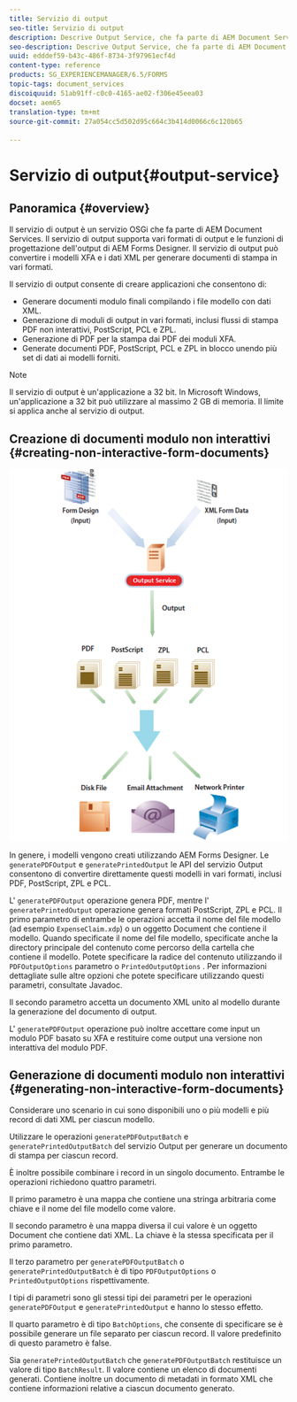 ```yaml
---
title: Servizio di output
seo-title: Servizio di output
description: Descrive Output Service, che fa parte di AEM Document Services
seo-description: Descrive Output Service, che fa parte di AEM Document Services
uuid: edddef59-b43c-486f-8734-3f97961ecf4d
content-type: reference
products: SG_EXPERIENCEMANAGER/6.5/FORMS
topic-tags: document_services
discoiquuid: 51ab91ff-c0c0-4165-ae02-f306e45eea03
docset: aem65
translation-type: tm+mt
source-git-commit: 27a054cc5d502d95c664c3b414d0066c6c120b65

---
```



# Servizio di output{#output-service}

## Panoramica {#overview}

Il servizio di output è un servizio OSGi che fa parte di AEM Document Services. Il servizio di output supporta vari formati di output e le funzioni di progettazione dell&#39;output di AEM Forms Designer. Il servizio di output può convertire i modelli XFA e i dati XML per generare documenti di stampa in vari formati.

Il servizio di output consente di creare applicazioni che consentono di:

* Generare documenti modulo finali compilando i file modello con dati XML.
* Generazione di moduli di output in vari formati, inclusi flussi di stampa PDF non interattivi, PostScript, PCL e ZPL.
* Generazione di PDF per la stampa dai PDF dei moduli XFA.
* Generate documenti PDF, PostScript, PCL e ZPL in blocco unendo più set di dati ai modelli forniti.

>[!NOTE]
>
>Il servizio di output è un&#39;applicazione a 32 bit. In Microsoft Windows, un&#39;applicazione a 32 bit può utilizzare al massimo 2 GB di memoria. Il limite si applica anche al servizio di output.

## Creazione di documenti modulo non interattivi {#creating-non-interactive-form-documents}

![usingoutput_modified](assets/usingoutput_modified.png)

In genere, i modelli vengono creati utilizzando AEM Forms Designer. Le `generatePDFOutput` e `generatePrintedOutput` le API del servizio Output consentono di convertire direttamente questi modelli in vari formati, inclusi PDF, PostScript, ZPL e PCL.

L&#39; `generatePDFOutput` operazione genera PDF, mentre l&#39; `generatePrintedOutput` operazione genera formati PostScript, ZPL e PCL. Il primo parametro di entrambe le operazioni accetta il nome del file modello (ad esempio `ExpenseClaim.xdp`) o un oggetto Document che contiene il modello. Quando specificate il nome del file modello, specificate anche la directory principale del contenuto come percorso della cartella che contiene il modello. Potete specificare la radice del contenuto utilizzando il `PDFOutputOptions` parametro o `PrintedOutputOptions` . Per informazioni dettagliate sulle altre opzioni che potete specificare utilizzando questi parametri, consultate Javadoc.

Il secondo parametro accetta un documento XML unito al modello durante la generazione del documento di output.

L&#39; `generatePDFOutput` operazione può inoltre accettare come input un modulo PDF basato su XFA e restituire come output una versione non interattiva del modulo PDF.

## Generazione di documenti modulo non interattivi {#generating-non-interactive-form-documents}

Considerare uno scenario in cui sono disponibili uno o più modelli e più record di dati XML per ciascun modello.

Utilizzare le operazioni `generatePDFOutputBatch` e `generatePrintedOutputBatch` del servizio Output per generare un documento di stampa per ciascun record.

È inoltre possibile combinare i record in un singolo documento. Entrambe le operazioni richiedono quattro parametri.

Il primo parametro è una mappa che contiene una stringa arbitraria come chiave e il nome del file modello come valore.

Il secondo parametro è una mappa diversa il cui valore è un oggetto Document che contiene dati XML. La chiave è la stessa specificata per il primo parametro.

Il terzo parametro per `generatePDFOutputBatch` o `generatePrintedOutputBatch` è di tipo `PDFOutputOptions` o `PrintedOutputOptions` rispettivamente.

I tipi di parametri sono gli stessi tipi dei parametri per le operazioni `generatePDFOutput` e `generatePrintedOutput` e hanno lo stesso effetto.

Il quarto parametro è di tipo `BatchOptions`, che consente di specificare se è possibile generare un file separato per ciascun record. Il valore predefinito di questo parametro è false.

Sia `generatePrintedOutputBatch` che `generatePDFOutputBatch` restituisce un valore di tipo `BatchResult`. Il valore contiene un elenco di documenti generati. Contiene inoltre un documento di metadati in formato XML che contiene informazioni relative a ciascun documento generato.
